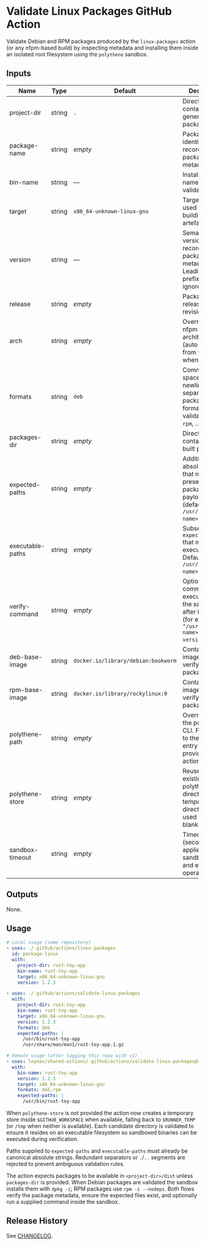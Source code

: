 # Validate Linux Packages GitHub Action

Validate Debian and RPM packages produced by the `linux-packages` action (or
any nfpm-based build) by inspecting metadata and installing them inside an
isolated root filesystem using the `polythene` sandbox.

## Inputs

| Name | Type | Default | Description | Required |
| ---- | ---- | ------- | ----------- | -------- |
| project-dir | string | `.` | Directory containing the generated packages. | no |
| package-name | string | _empty_ | Package identifier recorded in the package metadata. | no |
| bin-name | string | — | Installed binary name to validate. | yes |
| target | string | `x86_64-unknown-linux-gnu` | Target triple used when building the artefacts. | no |
| version | string | — | Semantic version recorded in the package metadata. Leading `v` prefixes are ignored. | yes |
| release | string | _empty_ | Package release or revision. | no |
| arch | string | _empty_ | Override the nfpm architecture (auto-detected from `target` when blank). | no |
| formats | string | `deb` | Comma-, space-, or newline-separated list of package formats to validate (`deb`, `rpm`, …). | no |
| packages-dir | string | _empty_ | Directory containing the built packages. | no |
| expected-paths | string | _empty_ | Additional absolute paths that must be present in the package payload (defaults to `/usr/bin/<bin-name>`). | no |
| executable-paths | string | _empty_ | Subset of `expected-paths` that must be executable. Defaults to `/usr/bin/<bin-name>`. | no |
| verify-command | string | _empty_ | Optional command executed inside the sandbox after installation (for example `"/usr/bin/<bin-name> --version"`). | no |
| deb-base-image | string | `docker.io/library/debian:bookworm` | Container image used to verify Debian packages. | no |
| rpm-base-image | string | `docker.io/library/rockylinux:9` | Container image used to verify RPM packages. | no |
| polythene-path | string | _empty_ | Override path to the polythene CLI. Falls back to the `polythene` entry point provided by the action runtime. | no |
| polythene-store | string | _empty_ | Reuse an existing polythene store directory. A temporary directory is used when blank. | no |
| sandbox-timeout | string | _empty_ | Timeout (seconds) applied to sandbox pull and exec operations. | no |

## Outputs

None.

## Usage

```yaml
# Local usage (same repository)
- uses: ./.github/actions/linux-packages
  id: package-linux
  with:
    project-dir: rust-toy-app
    bin-name: rust-toy-app
    target: x86_64-unknown-linux-gnu
    version: 1.2.3

- uses: ./.github/actions/validate-linux-packages
  with:
    project-dir: rust-toy-app
    bin-name: rust-toy-app
    target: x86_64-unknown-linux-gnu
    version: 1.2.3
    formats: deb
    expected-paths: |
      /usr/bin/rust-toy-app
      /usr/share/man/man1/rust-toy-app.1.gz

# Remote usage (after tagging this repo with v1)
- uses: leynos/shared-actions/.github/actions/validate-linux-packages@v1
  with:
    bin-name: rust-toy-app
    version: 1.2.3
    target: x86_64-unknown-linux-gnu
    formats: deb,rpm
    expected-paths: |
      /usr/bin/rust-toy-app
```

When `polythene-store` is not provided the action now creates a temporary store
inside `$GITHUB_WORKSPACE` when available, falling back to `$RUNNER_TEMP` (or
`/tmp` when neither is available). Each candidate directory is validated to
ensure it resides on an executable filesystem so sandboxed binaries can be
executed during verification.

Paths supplied to `expected-paths` and `executable-paths` must already be
canonical absolute strings.
Redundant separators or `.`/`..` segments are rejected to prevent ambiguous
validation rules.

The action expects packages to be available in `<project-dir>/dist` unless
`packages-dir` is provided. When Debian packages are validated the sandbox
installs them with `dpkg -i`; RPM packages use `rpm -i --nodeps`. Both flows
verify the package metadata, ensure the expected files exist, and optionally run
a supplied command inside the sandbox.

## Release History

See [CHANGELOG](CHANGELOG.md).
